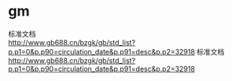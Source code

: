 # gm
标准文档\
http://www.gb688.cn/bzgk/gb/std_list?p.p1=0&p.p90=circulation_date&p.p91=desc&p.p2=32918
标准文档\
http://www.gb688.cn/bzgk/gb/std_list?p.p1=0&p.p90=circulation_date&p.p91=desc&p.p2=32918